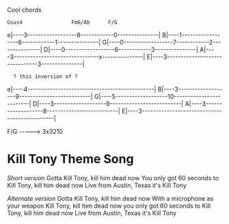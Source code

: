 Cool chords

    Gsus4                Fm6/Ab      F/G
e|----3------------------8------------0---------------|
B|----1------------------6------------1---------------|
G|----0------------------7------------2---------------|
D|----0------------------6------------3---------------|
A|----3-------------------------------x---------------|
E|----3-------------------------------3---------------|


      ? this inversion of ? 
e|----4----------------------------------------------|
B|----3-------------------9--------------------------|
G|----5-------------------10-------------------------|
D|----3-------------------9--------------------------|
A|----3-------------------8--------------------------|
E|----3----------------------------------------------|


F/G -----> 3x3210



# Kill Tony Theme Song

*Short version*
Gotta Kill Tony, kill him dead now
You only got 60 seconds
to Kill Tony, kill him dead now
Live from Austin, Texas
it's Kill Tony



*Alternate version*
Gotta Kill Tony, kill him dead now
With a microphone as your weapon
Kill Tony, kill him dead now
you only got 60 seconds
to Kill Tony, kill him dead now
Live from Austin, Texas
it's Kill Tony
